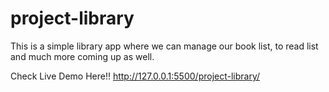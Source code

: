 # project-library
This is a simple library app where we can manage our book list, to read list and much more coming up as well.

Check Live Demo Here!!
http://127.0.0.1:5500/project-library/

